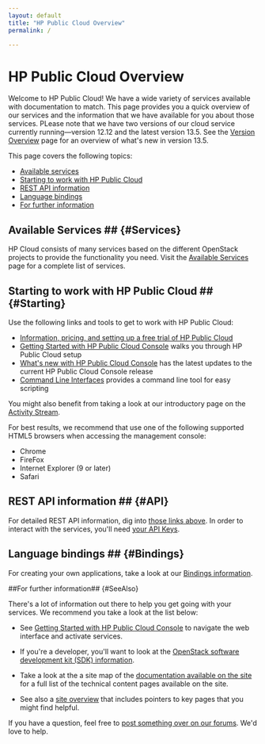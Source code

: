 ```yaml
---
layout: default
title: "HP Public Cloud Overview"
permalink: /

---
```

<!-- <iframe src="https://player.vimeo.com/video/38064508?title=0&amp;byline=0&amp;portrait=0" width="580" height="420" frameborder="0"> </iframe> -->

# HP Public Cloud Overview

Welcome to HP Public Cloud!  We have a wide variety of services available with documentation to match.  This page provides you a quick overview of our services and the information that we have available for you about those services. PLease note that we have two versions of our cloud service currently running&mdash;version 12.12 and the latest version 13.5. See the [Version Overview](/version-overview/) page for an overview of what's new in version 13.5. 

This page covers the following topics:

* [Available services](#Services)
* [Starting to work with HP Public Cloud](#Starting)
* [REST API information](#API)
* [Language bindings](#Bindings)
* [For further information](#SeeAlso)

## Available Services ## {#Services}

HP Cloud consists of many services based on the different OpenStack projects to provide the functionality you need. Visit the [Available Services](/services/) page for a complete list of services.

## Starting to work with HP Public Cloud ## {#Starting}

Use the following links and tools to get to work with HP Public Cloud:

* [Information, pricing, and setting up a free trial of HP Public Cloud](http://www.hpcloud.com/?jumpid=em_R11646_us/en/b_to_b/hpcs/email_newsl/hpcs_home2/20130905&elq=c335ccb3cf434b9b969905b419a13b18&elqCampaignId=)
* [Getting Started with HP Public Cloud Console](http://docs.hpcloud.com/#Starting) walks you through HP Public Cloud setup
* [What's new with HP Public Cloud Console](/whats_new_with_HP_Cloud_Console/) has the latest updates to the current HP Public Cloud Console release
* [Command Line Interfaces](/cli/) provides a command line tool for easy scripting

 

You might also benefit from taking a look at our introductory page on the [Activity Stream](/activity-stream).

For best results, we recommend that use one of the following supported HTML5 browsers when accessing the management console:

* Chrome
* FireFox 
* Internet Explorer (9 or later)
* Safari 


## REST API information ## {#API}

For detailed REST API information, dig into [those links above](#Services).  In order to interact with the services, you'll need [your API Keys](https://account.hpcloud.com/account/api_keys).


## Language bindings ## {#Bindings}

For creating your own applications, take a look at our [Bindings information](/bindings).


##For further information## {#SeeAlso}

There's a lot of information out there to help you get going with your services.  We recommend you take a look at the list below:

<!--add a link to the release notes at GA-->


* See [Getting Started with HP Public Cloud Console](/hpcloudconsole) to navigate the web interface and activate services.

* If you're a developer, you'll want to look at the [OpenStack software development kit (SDK) information](https://wiki.openstack.org/wiki/SDKs).

* Take a look at the a site map of the [documentation available on the site](/sitemap) for a full list of the technical content pages available on the site.

* See also a [site overview](/site-overview) that includes pointers to key pages that you might find helpful.

If you have a question, feel free to [post something over on our forums](https://connect.hpcloud.com). We'd love to help.
